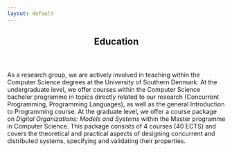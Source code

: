 ```yaml
---
layout: default
---
```


<article id="main"><header class="major container" markdown="1">

# Education

</header><section class="wrapper card style4 container"><div class="content"><section markdown="1">

As a research group, we are actively involved in teaching within the Computer Science degrees at the University of Southern Denmark.
At the undergraduate level, we offer courses within the Computer Science bachelor programme in topics directly related to our research (Concurrent Programming, Programming Languages), as well as the general Introduction to Programming course.
At the graduate level, we offer a course package on <i>Digital Organizations: Models and Systems</i> within the Master programme in Computer Science.
This package consists of 4 courses (40 ECTS) and covers the theoretical and practical aspects of designing concurrent and distributed systems, specifying and validating their properties.

</section></div></section></article>